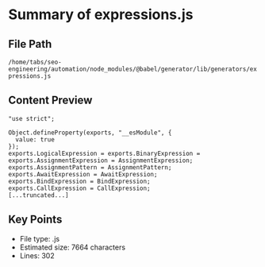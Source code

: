 # Summary of expressions.js
  
## File Path
`/home/tabs/seo-engineering/automation/node_modules/@babel/generator/lib/generators/expressions.js`

## Content Preview
```
"use strict";

Object.defineProperty(exports, "__esModule", {
  value: true
});
exports.LogicalExpression = exports.BinaryExpression = exports.AssignmentExpression = AssignmentExpression;
exports.AssignmentPattern = AssignmentPattern;
exports.AwaitExpression = AwaitExpression;
exports.BindExpression = BindExpression;
exports.CallExpression = CallExpression;
[...truncated...]
```

## Key Points
- File type: .js
- Estimated size: 7664 characters
- Lines: 302

